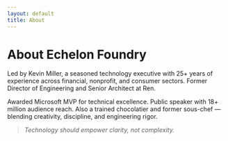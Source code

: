 ```yaml
---
layout: default
title: About
---
```


# About Echelon Foundry

Led by Kevin Miller, a seasoned technology executive with 25+ years of experience across financial, nonprofit, and consumer sectors. Former Director of Engineering and Senior Architect at Ren.

Awarded Microsoft MVP for technical excellence. Public speaker with 18+ million audience reach. Also a trained chocolatier and former sous-chef — blending creativity, discipline, and engineering rigor.

> *Technology should empower clarity, not complexity.*
